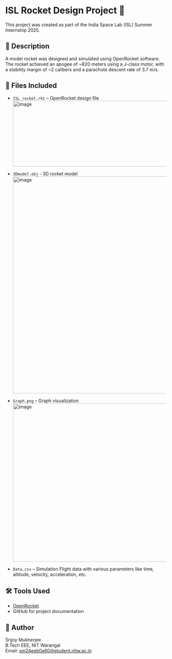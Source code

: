 # ISL Rocket Design Project 🚀

This project was created as part of the India Space Lab (ISL) Summer Internship 2025.

## 📄 Description
A model rocket was designed and simulated using OpenRocket software. The rocket achieved an apogee of ~820 meters using a J-class motor, with a stability margin of ~2 calibers and a parachute descent rate of 3.7 m/s.

## 📂 Files Included
- `ISL_rocket.rkt` – OpenRocket design file
  <img width="900" height="205" alt="image" src="https://github.com/user-attachments/assets/94f6c5c4-b774-4190-b6f3-ae4372867b18" />

- `3Dmodel.obj` - 3D rocket model
  <img width="900" height="677" alt="image" src="https://github.com/user-attachments/assets/718ead32-2be9-4b49-b50b-d36802e6f042" />

- `Graph.png` – Graph visualization
  <img width="825" height="494" alt="image" src="https://github.com/user-attachments/assets/a15e23e5-903b-4431-aa2c-20d8fe289dc7" />

-  `Data.csv` – Simulation Flight data with various parameters like time, altitude, velocity, acceleration, etc.

## 🛠️ Tools Used
- [OpenRocket](http://openrocket.info/)
- GitHub for project documentation

## 📧 Author
Srijoy Mukherjee  
B.Tech EEE, NIT Warangal  
Email: sm24eeb0a60@student.nitw.ac.in

